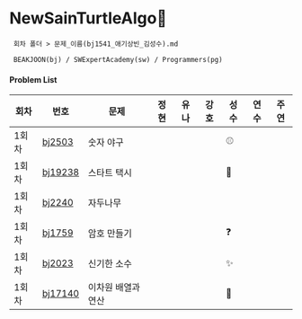 # NewSainTurtleAlgo📝

```
 회차 폴더 > 문제_이름(bj1541_애기상빈_김성수).md

 BEAKJOON(bj) / SWExpertAcademy(sw) / Programmers(pg)
```

#### Problem List

| 회차 | 번호                                             | 문제                  | 정현 | 유나 | 강호 | 성수 | 연수 | 주연 |
| ---- | ------------------------------------------------ | ------------------| ---- | ---- | ---- | ---- | ---- | ---- |
| 1회차 | [bj2503](https://www.acmicpc.net/problem/2503)| 숫자 야구 |  |  |  | ⚾ |  |  |
| 1회차 | [bj19238](https://www.acmicpc.net/problem/19238)| 스타트 택시 |  |  |  |🚕  |  |  |
| 1회차 | [bj2240](https://www.acmicpc.net/problem/2240)| 자두나무 |  |  |  |  |  |  |
| 1회차 | [bj1759](https://www.acmicpc.net/problem/1759)| 암호 만들기 |  |  |  |❓  |  |  |
| 1회차 | [bj2023](https://www.acmicpc.net/problem/2023)| 신기한 소수 |  |  |  | ✨ |  |  |
| 1회차 | [bj17140](https://www.acmicpc.net/problem/17140)| 이차원 배열과 연산 |  |  |  |🔢  |  |  |

